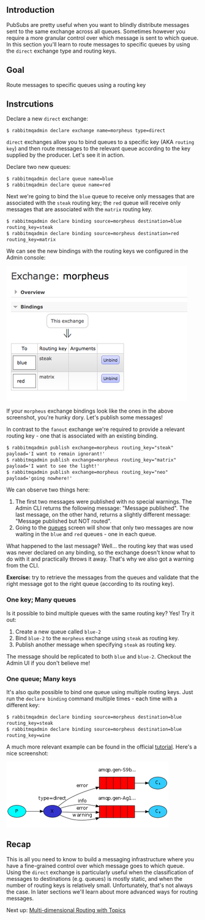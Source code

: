 ## Introduction

PubSubs are pretty useful when you want to blindly distribute messages sent to the same exchange across all queues. Sometimes however you require a more granular control over which message is sent to which queue. In this section you'll learn to route messages to specific queues by using the `direct` exchange type and routing keys.

## Goal

Route messages to specific queues using a routing key

## Instrcutions

Declare a new `direct` exchange:

```
$ rabbitmqadmin declare exchange name=morpheus type=direct
```

`direct` exchanges allow you to bind queues to a specific key (AKA `routing key`) and then route messages to the relevant queue according to the key supplied by the producer. Let's see it in action.

Declare two new queues:

```
$ rabbitmqadmin declare queue name=blue
$ rabbitmqadmin declare queue name=red
```

Next we're going to bind the `blue` queue to receive only messages that are associated with the `steak` routing key; the `red` queue will receive only messages that are associated with the `matrix` routing key.

```
$ rabbitmqadmin declare binding source=morpheus destination=blue routing_key=steak
$ rabbitmqadmin declare binding source=morpheus destination=red routing_key=matrix
```

We can see the new bindings with the routing keys we configured in the Admin console:

![Bindings](/images/basic_routing/mgmt-1.png)

If your `morpheus` exchange bindings look like the ones in the above screenshot, you're hunky dory. Let's publish some messages!

In contrast to the `fanout` exchange we're required to provide a relevant routing key - one that is associated with an existing binding.  

```
$ rabbitmqadmin publish exchange=morpheus routing_key="steak" payload='I want to remain ignorant!'
$ rabbitmqadmin publish exchange=morpheus routing_key="matrix" payload='I want to see the light!'
$ rabbitmqadmin publish exchange=morpheus routing_key="neo" payload='going nowhere!'
```

We can observe two things here:  

1. The first two messages were published with no special warnings. The Admin CLI returns the following message: "Message published". The last message, on the other hand, returns a slightly different message: "Message published but NOT routed".  
1. Going to the [queues](http://localhost:15672/#/queues) screen will show that only two messages are now waiting in the `blue` and `red` queues - one in each queue.

What happened to the last message? Well... the routing key that was used was never declared on any binding, so the exchange doesn't know what to do with it and practically throws it away. That's why we also got a warning from the CLI.

__Exercise:__ try to retrieve the messages from the queues and validate that the right message got to the right queue (according to its routing key).

### One key; Many queues

Is it possible to bind multiple queues with the same routing key? Yes! Try it out:

1. Create a new queue called `blue-2`
1. Bind `blue-2` to the `morpheus` exchange using `steak` as routing key.
1. Publish another message when specifying `steak` as routing key.

The message should be replicated to both `blue` and `blue-2`. Checkout the Admin UI if you don't believe me!

### One queue; Many keys

It's also quite possible to bind one queue using multiple routing keys. Just run the `declare binding` command multiple times - each time with a different key:

```
$ rabbitmqadmin declare binding source=morpheus destination=blue routing_key=steak
$ rabbitmqadmin declare binding source=morpheus destination=blue routing_key=wine
```

A much more relevant example can be found in the official [tutorial](https://www.rabbitmq.com/tutorials/tutorial-four-python.html). Here's a nice screenshot:

![Log Levels](/images/basic_routing/tutorial-1.png)

## Recap

This is all you need to know to build a messaging infrastructure where you have a fine-grained control over which message goes to which queue. Using the `direct` exchange is particularly useful when the classification of messages to destinations (e.g. queues) is mostly static, and when the number of routing keys is relatively small. Unfortunately, that's not always the case. In later sections we'll learn about more advanced ways for routing messages.

Next up: [Multi-dimensional Routing with Topics](topics.md)
